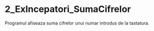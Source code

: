 # 2_ExIncepatori_SumaCifrelor
Programul afiseaza suma cifrelor unui numar introdus de la tastatura.
